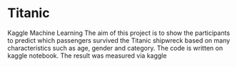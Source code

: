 # Titanic
 Kaggle Machine Learning
The aim of this project is to show the participants to predict which passengers survived the Titanic shipwreck based on many characteristics such as age, gender and category. The code is written on kaggle notebook. The result was measured via kaggle
